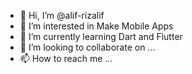 - 👋 Hi, I’m @alif-rizalif
- 👀 I’m interested in Make Mobile Apps
- 🌱 I’m currently learning Dart and Flutter
- 💞️ I’m looking to collaborate on ...
- 📫 How to reach me ...

<!---
alif-rizalif/alif-rizalif is a ✨ special ✨ repository because its `README.md` (this file) appears on your GitHub profile.
You can click the Preview link to take a look at your changes.
--->
